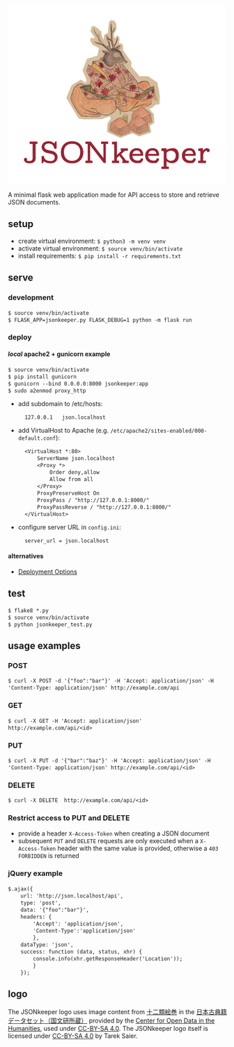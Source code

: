 ![](logo_500px.png)

A minimal flask web application made for API access to store and retrieve JSON documents.

## setup
* create virtual environment: `$ python3 -m venv venv`
* activate virtual environment: `$ source venv/bin/activate`
* install requirements: `$ pip install -r requirements.txt`

## serve
### development
    $ source venv/bin/activate
    $ FLASK_APP=jsonkeeper.py FLASK_DEBUG=1 python -m flask run

### deploy
#### *local* apache2 + gunicorn example
    $ source venv/bin/activate
    $ pip install gunicorn
    $ gunicorn --bind 0.0.0.0:8000 jsonkeeper:app
    $ sudo a2enmod proxy_http

* add subdomain to /etc/hosts:

        127.0.0.1   json.localhost

* add VirtualHost to Apache (e.g. `/etc/apache2/sites-enabled/000-default.conf`):

        <VirtualHost *:80>
            ServerName json.localhost
            <Proxy *>
                Order deny,allow
                Allow from all
            </Proxy>
            ProxyPreserveHost On
            ProxyPass / "http://127.0.0.1:8000/"
            ProxyPassReverse / "http://127.0.0.1:8000/"
        </VirtualHost>

* configure server URL in `config.ini`:

        server_url = json.localhost

#### alternatives
* [Deployment Options](http://flask.pocoo.org/docs/0.12/deploying/)

## test
    $ flake8 *.py
    $ source venv/bin/activate
    $ python jsonkeeper_test.py

## usage examples
### POST
    $ curl -X POST -d '{"foo":"bar"}' -H 'Accept: application/json' -H 'Content-Type: application/json' http://example.com/api
### GET
    $ curl -X GET -H 'Accept: application/json' http://example.com/api/<id>
### PUT
    $ curl -X PUT -d '{"bar":"baz"}' -H 'Accept: application/json' -H 'Content-Type: application/json' http://example.com/api/<id>
### DELETE
    $ curl -X DELETE  http://example.com/api/<id>
### Restrict access to PUT and DELETE
* provide a header `X-Access-Token` when creating a JSON document
* subsequent `PUT` and `DELETE` requests are only executed when a `X-Access-Token` header with the same value is provided, otherwise a `403 FORBIDDEN` is returned
### jQuery example
    $.ajax({
        url: 'http://json.localhost/api',
        type: 'post',
        data: '{"foo":"bar"}',
        headers: {
            'Accept': 'application/json',
            'Content-Type':'application/json'
            },
        dataType: 'json',
        success: function (data, status, xhr) {
            console.info(xhr.getResponseHeader('Location'));
            }
        });

## logo

The JSONkeeper logo uses image content from [十二類絵巻](http://codh.rois.ac.jp/pmjt/book/200015137/) in the [日本古典籍データセット（国文研所蔵）](http://codh.rois.ac.jp/pmjt/book/) provided by the [Center for Open Data in the Humanities](http://codh.rois.ac.jp/), used under [CC-BY-SA 4.0](http://creativecommons.org/licenses/by-sa/4.0/).
The JSONkeeper logo itself is licensed under [CC-BY-SA 4.0](http://creativecommons.org/licenses/by-sa/4.0/) by Tarek Saier.
